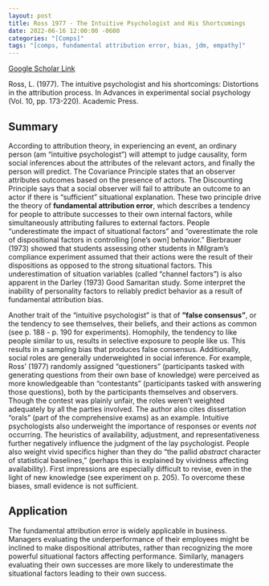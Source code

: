 ```yaml
---
layout: post
title: Ross 1977 - The Intuitive Psychologist and His Shortcomings
date: 2022-06-16 12:00:00 -0600
categories: "[Comps]"
tags: "[comps, fundamental attribution error, bias, jdm, empathy]"
---
```

[Google Scholar Link](https://scholar.google.com/scholar?hl=en&as_sdt=0%2C45&q=The+intuitive+psychologist+and+his+shortcomings%3A+Distortions+in+the+attribution+process&btnG=)

Ross, L. (1977). The intuitive psychologist and his shortcomings: Distortions in the attribution process. In Advances in experimental social psychology (Vol. 10, pp. 173-220). Academic Press.

## Summary
According to attribution theory, in experiencing an event, an ordinary person (am “intuitive psychologist”) will attempt to judge causality, form social inferences about the attributes of the relevant actors, and finally the person will predict.  The Covariance Principle states that an observer attributes outcomes based on the presence of actors.  The Discounting Principle says that a social observer will fail to attribute an outcome to an actor if there is “sufficient” situational explanation.  These two principle drive the theory of **fundamental attribution error**, which describes a tendency for people to attribute successes to their own internal factors, while simultaneously attributing failures to external factors.  People “underestimate the impact of situational factors” and “overestimate the role of dispositional factors in controlling [one’s own] behavior.”  Bierbrauer (1973) showed that students assessing other students in Milgram’s compliance experiment assumed that their actions were the result of their dispositions as opposed to the strong situational factors.  This underestimation of situation variables (called “channel factors”) is also apparent in the Darley (1973) Good Samaritan study.  Some interpret the inability of personality factors to reliably predict behavior as a result of fundamental attribution bias.

Another trait of the “intuitive psychologist” is that of **”false consensus”**, or the tendency to see themselves, their beliefs, and their actions as common (see p. 188 - p. 190 for experiments).  Homophily, the tendency to like people similar to us, results in selective exposure to people like us.  This results in a sampling bias that produces false consensus.  Additionally, social roles are generally underweighted in social inference.  For example, Ross’ (1977) randomly assigned “questioners” (participants tasked with generating questions from their own base of knowledge) were perceived as more knowledgeable than “contestants” (participants tasked with answering those questions), both by the participants themselves and observers.  Though the contest was plainly unfair, the roles weren’t weighted adequately by all the parties involved.  The author also cites dissertation “orals” (part of the comprehensive exams) as an example.  Intuitive psychologists also underweight the importance of responses or events _not_ occurring.  The heuristics of availability, adjustment, and representativeness further negatively influence the judgment of the lay psychologist.  People also weight vivid specifics higher than they do “the pallid _abstract_ character of statistical baselines,” (perhaps this is explained by vividness affecting availability).  First impressions are especially difficult to revise, even in the light of new knowledge (see experiment on p. 205).  To overcome these biases, small evidence is not sufficient.

## Application
The fundamental attribution error is widely applicable in business.  Managers evaluating the underperformance of their employees might be inclined to make dispositional attributes, rather than recognizing the more powerful situational factors affecting performance.  Similarly, managers evaluating their own successes are more likely to underestimate the situational factors leading to their own success.

